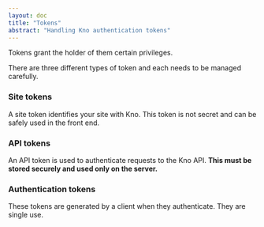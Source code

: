 ```yaml
---
layout: doc
title: "Tokens"
abstract: "Handling Kno authentication tokens"
---
```


Tokens grant the holder of them certain privileges.

There are three different types of token and each needs to be managed carefully.

### Site tokens

A site token identifies your site with Kno.
This token is not secret and can be safely used in the front end.

### API tokens

An API token is used to authenticate requests to the Kno API.
**This must be stored securely and used only on the server.**

### Authentication tokens

These tokens are generated by a client when they authenticate.
They are single use.

